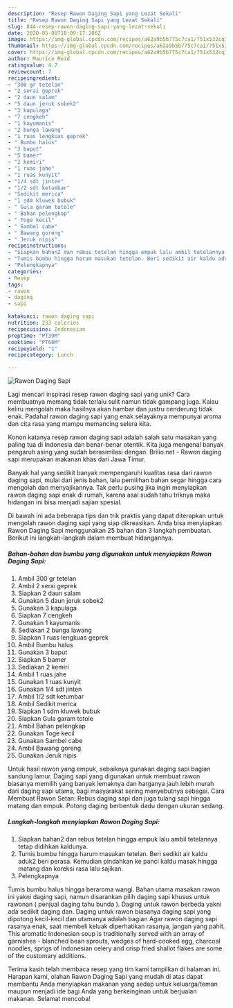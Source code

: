 ```yaml
---
description: "Resep Rawon Daging Sapi yang Lezat Sekali"
title: "Resep Rawon Daging Sapi yang Lezat Sekali"
slug: 844-resep-rawon-daging-sapi-yang-lezat-sekali
date: 2020-05-08T18:09:17.286Z
image: https://img-global.cpcdn.com/recipes/a62a9b5b775c7ca1/751x532cq70/rawon-daging-sapi-foto-resep-utama.jpg
thumbnail: https://img-global.cpcdn.com/recipes/a62a9b5b775c7ca1/751x532cq70/rawon-daging-sapi-foto-resep-utama.jpg
cover: https://img-global.cpcdn.com/recipes/a62a9b5b775c7ca1/751x532cq70/rawon-daging-sapi-foto-resep-utama.jpg
author: Maurice Reid
ratingvalue: 4.7
reviewcount: 7
recipeingredient:
- "300 gr tetelan"
- "2 serai geprek"
- "2 daun salam"
- "5 daun jeruk sobek2"
- "3 kapulaga"
- "7 cengkeh"
- "1 kayumanis"
- "2 bunga lawang"
- "1 ruas lengkuas geprek"
- " Bumbu halus"
- "3 baput"
- "5 bamer"
- "2 kemiri"
- "1 ruas jahe"
- "1 ruas kunyit"
- "1/4 sdt jinten"
- "1/2 sdt ketumbar"
- "Sedikit merica"
- "1 sdm kluwek bubuk"
- " Gula garam totole"
- " Bahan pelengkap"
- " Toge kecil"
- " Sambel cabe"
- " Bawang goreng"
- " Jeruk nipis"
recipeinstructions:
- "Siapkan bahan2 dan rebus tetelan hingga empuk lalu ambil tetelannya tetap didihkan kaldunya."
- "Tumis bumbu hingga harum masukan tetelan. Beri sedikit air kaldu aduk2 beri perasa. Kemudian pindahkan ke panci kaldu masak hingga matang dan koreksi rasa lalu sajikan."
- "Pelengkapnya"
categories:
- Resep
tags:
- rawon
- daging
- sapi

katakunci: rawon daging sapi 
nutrition: 233 calories
recipecuisine: Indonesian
preptime: "PT39M"
cooktime: "PT60M"
recipeyield: "1"
recipecategory: Lunch

---
```



![Rawon Daging Sapi](https://img-global.cpcdn.com/recipes/a62a9b5b775c7ca1/751x532cq70/rawon-daging-sapi-foto-resep-utama.jpg)

Lagi mencari inspirasi resep rawon daging sapi yang unik? Cara membuatnya memang tidak terlalu sulit namun tidak gampang juga. Kalau keliru mengolah maka hasilnya akan hambar dan justru cenderung tidak enak. Padahal rawon daging sapi yang enak selayaknya mempunyai aroma dan cita rasa yang mampu memancing selera kita.

Konon katanya resep rawon daging sapi adalah salah satu masakan yang paling tua di Indonesia dan benar-benar otentik. Kita juga mengenal banyak pengaruh asing yang sudah berasimilasi dengan. Brilio.net - Rawon daging sapi merupakan makanan khas dari Jawa Timur.

Banyak hal yang sedikit banyak mempengaruhi kualitas rasa dari rawon daging sapi, mulai dari jenis bahan, lalu pemilihan bahan segar hingga cara mengolah dan menyajikannya. Tak perlu pusing jika ingin menyiapkan rawon daging sapi enak di rumah, karena asal sudah tahu triknya maka hidangan ini bisa menjadi sajian spesial.


Di bawah ini ada beberapa tips dan trik praktis yang dapat diterapkan untuk mengolah rawon daging sapi yang siap dikreasikan. Anda bisa menyiapkan Rawon Daging Sapi menggunakan 25 bahan dan 3 langkah pembuatan. Berikut ini langkah-langkah dalam membuat hidangannya.

<!--inarticleads1-->

##### Bahan-bahan dan bumbu yang digunakan untuk menyiapkan Rawon Daging Sapi:

1. Ambil 300 gr tetelan
1. Ambil 2 serai geprek
1. Siapkan 2 daun salam
1. Gunakan 5 daun jeruk sobek2
1. Gunakan 3 kapulaga
1. Siapkan 7 cengkeh
1. Gunakan 1 kayumanis
1. Sediakan 2 bunga lawang
1. Siapkan 1 ruas lengkuas geprek
1. Ambil  Bumbu halus
1. Gunakan 3 baput
1. Siapkan 5 bamer
1. Sediakan 2 kemiri
1. Ambil 1 ruas jahe
1. Gunakan 1 ruas kunyit
1. Gunakan 1/4 sdt jinten
1. Ambil 1/2 sdt ketumbar
1. Ambil Sedikit merica
1. Siapkan 1 sdm kluwek bubuk
1. Siapkan  Gula garam totole
1. Ambil  Bahan pelengkap
1. Gunakan  Toge kecil
1. Gunakan  Sambel cabe
1. Ambil  Bawang goreng
1. Gunakan  Jeruk nipis


Untuk hasil rawon yang empuk, sebaiknya gunakan daging sapi bagian sandung lamur. Daging sapi yang digunakan untuk membuat rawon biasanya memilih yang banyak lemaknya dan harganya jauh lebih murah dari daging sapi utama, bagi masyarakat sering menyebutnya sebagai. Cara Membuat Rawon Setan: Rebus daging sapi dan juga tulang sapi hingga matang dan empuk. Potong daging berbentuk dadu dengan ukuran sedang. 

<!--inarticleads2-->

##### Langkah-langkah menyiapkan Rawon Daging Sapi:

1. Siapkan bahan2 dan rebus tetelan hingga empuk lalu ambil tetelannya tetap didihkan kaldunya.
1. Tumis bumbu hingga harum masukan tetelan. Beri sedikit air kaldu aduk2 beri perasa. Kemudian pindahkan ke panci kaldu masak hingga matang dan koreksi rasa lalu sajikan.
1. Pelengkapnya


Tumis bumbu halus hingga beraroma wangi. Bahan utama masakan rawon ini yakni daging sapi, namun disarankan pilih daging sapi khusus untuk rawonan ( penjual daging tahu bunda ). Daging untuk rawon berbeda yakni ada sedikit daging dan. Daging untuk rawon biasanya daging sapi yang dipotong kecil-kecil dan utamanya adalah bagian Agar rawon daging sapi rasanya enak, saat membeli keluak diperhatikan rasanya, jangan yang pahit. This aromatic Indonesian soup is traditionally served with an array of garnishes - blanched bean sprouts, wedges of hard-cooked egg, charcoal noodles, sprigs of Indonesian celery and crisp fried shallot flakes are some of the customary additions. 

Terima kasih telah membaca resep yang tim kami tampilkan di halaman ini. Harapan kami, olahan Rawon Daging Sapi yang mudah di atas dapat membantu Anda menyiapkan makanan yang sedap untuk keluarga/teman maupun menjadi ide bagi Anda yang berkeinginan untuk berjualan makanan. Selamat mencoba!
